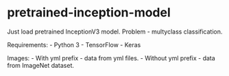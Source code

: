# pretrained-inception-model
Just load pretrained InceptionV3 model. Problem - multyclass classification.

Requirements:
    - Python 3
    - TensorFlow
    - Keras
    
Images:
    - With yml prefix - data from yml files.
    - Without yml prefix - data from ImageNet dataset.
